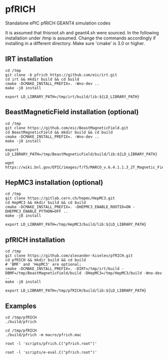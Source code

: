# pfRICH
Standalone ePIC pfRICH GEANT4 simulation codes

  It is assumed that thisroot.sh and geant4.sh were sourced. In the following 
installation under /tmp is assumed. Change the commands accordingly if installing 
in a different directory. Make sure 'cmake' is 3.0 or higher.

IRT installation
----------------

```
cd /tmp 
git clone -b pfrich https://github.com/eic/irt.git
cd irt && mkdir build && cd build
cmake -DCMAKE_INSTALL_PREFIX=. -Wno-dev ..
make -j8 install

export LD_LIBRARY_PATH=/tmp/irt/build/lib:${LD_LIBRARY_PATH}
```

BeastMagneticField installation (optional)
------------------------------------------

```
cd /tmp 
git clone https://github.com/eic/BeastMagneticField.git
cd BeastMagneticField && mkdir build && cd build
cmake -DCMAKE_INSTALL_PREFIX=. -Wno-dev ..
make -j8 install

export LD_LIBRARY_PATH=/tmp/BeastMagneticField/build/lib:${LD_LIBRARY_PATH}

wget https://wiki.bnl.gov/EPIC/images/f/f5/MARCO_v.6.4.1.1.3_2T_Magnetic_Field_Map_2022_11_14_rad_coords_cm_T.txt
```

HepMC3 installation (optional)
------------------------------

```
cd /tmp 
git clone https://gitlab.cern.ch/hepmc/HepMC3.git
cd HepMC3 && mkdir build && cd build
cmake -DCMAKE_INSTALL_PREFIX=. -DHEPMC3_ENABLE_ROOTIO=ON -DHEPMC3_ENABLE_PYTHON=OFF ..
make -j8 install

export LD_LIBRARY_PATH=/tmp/HepMC3/build/lib:${LD_LIBRARY_PATH}
```

pfRICH installation
-------------------

```
cd /tmp 
git clone https://github.com/alexander-kiselev/pfRICH.git
cd pfRICH && mkdir build && cd build
# 'BMF' and 'HepMC3' are optional;
cmake -DCMAKE_INSTALL_PREFIX=. -DIRT=/tmp/irt/build -DBMF=/tmp/BeastMagneticField/build -DHepMC3=/tmp/HepMC3/build -Wno-dev ..
make -j8 install

export LD_LIBRARY_PATH=/tmp/pfRICH/build/lib:${LD_LIBRARY_PATH}
```

Examples 
--------

```
cd /tmp/pfRICH
./build/pfrich
```

```
cd /tmp/pfRICH
./build/pfrich -m macro/pfrich.mac

root -l 'scripts/pfrich.C("pfrich.root")'

root -l 'scripts/e-eval.C("pfrich.root")'

```
